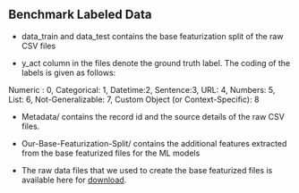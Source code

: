 ## Benchmark Labeled Data


* data_train and data_test contains the base featurization split of the raw CSV files

* y_act column in the files denote the ground truth label. The coding of the labels is given as follows:

Numeric : 0,
Categorical: 1,
Datetime:2,
Sentence:3,
URL: 4,
Numbers: 5,
List: 6,
Not-Generalizable: 7,
Custom Object (or Context-Specific): 8

* Metadata/ contains the record id and the source details of the raw CSV files.

* Our-Base-Featurization-Split/ contains the additional features extracted from the base featurized files for the ML models

* The raw data files that we used to create the base featurized files is available here for [download](https://drive.google.com/file/d/1ZPZY2wvDvsmnpQBABLz9ZyZRGvkEmo7B/view?usp=sharing).
